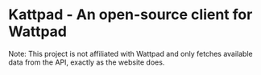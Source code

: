 # Kattpad - An open-source client for Wattpad

Note: This project is not affiliated with Wattpad and only fetches available data from the API, exactly as the website does.
